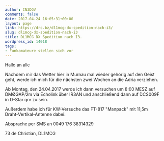 ```yaml
---
author: IN3DOV
comments: false
date: 2017-04-24 16:05:31+00:00
layout: page
link: https://drc.bz/dl1mcg-dx-spedition-nach-i3/
slug: dl1mcg-dx-spedition-nach-i3
title: DL1MCG DX Spedition nach I3.
wordpress_id: 14018
tags:
- Funkamateure stellen sich vor
---
```


Hallo an alle

Nachdem mir das Wetter hier in Murnau mal wieder gehörig auf den Geist geht, werde ich mich für die nächsten zwei Wochen an die Adria verziehen.

Ab Montag, den 24.04.2017 werde ich dann versuchen um 8:00 MESZ auf DMØGAP/2m via Echolink über IR3AN und anschließend dann auf DCS009F in D-Star qrv zu sein.

Außerdem habe ich für KW-Versuche das FT-817 "Manpack" mit 11,5m Draht-Vertikal-Antenne dabei.

Absprache per SMS an 0049 176 38314329

73 de Christian, DL1MCG


